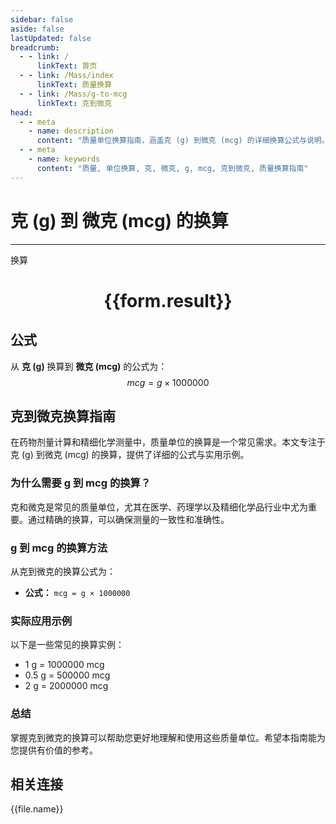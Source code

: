 ```yaml
---
sidebar: false
aside: false
lastUpdated: false
breadcrumb:
  - - link: /
      linkText: 首页
  - - link: /Mass/index
      linkText: 质量换算
  - - link: /Mass/g-to-mcg
      linkText: 克到微克
head:
  - - meta
    - name: description
      content: "质量单位换算指南，涵盖克 (g) 到微克 (mcg) 的详细换算公式与说明。"
  - - meta
    - name: keywords
      content: "质量, 单位换算, 克, 微克, g, mcg, 克到微克, 质量换算指南"
---
```

# 克 (g) 到 微克 (mcg) 的换算
---
<script setup>
import { onMounted, reactive, inject, ref } from 'vue'
import { NButton, NForm, NFormItem, NInput, NInputNumber, NSelect, NCard, useMessage,NGrid ,NGi } from 'naive-ui'
import { defineClientComponent } from 'vitepress'
import { Mass } from '../../files';

const convert = inject('convert')

const form = reactive({
  number: null,
  result: '',
})

const convertHandler = () => {
  if (form.number !== null && !isNaN(form.number)) {
    const convertedValue = parseFloat(form.number) * 1000000
    form.result = `${form.number}g = ${convertedValue.toFixed(0)}mcg`
  } else {
    form.result = '请输入有效的数值。'
  }
}
</script>

<n-form size="large" :model="form">
  <n-form-item label="克 (g)">
    <n-input-number v-model:value="form.number" placeholder="输入克" style="width: 100%" />
  </n-form-item>
  <n-form-item>
    <n-button type="primary" @click="convertHandler" block>换算</n-button>
  </n-form-item>
</n-form>

<n-card  embedded :bordered="false" hoverable>
  <div  style="text-align:center">
    <h1>{{form.result}}</h1>
  </div>
</n-card>

## 公式

从 **克 (g)** 换算到 **微克 (mcg)** 的公式为：
$$ mcg = g \times 1000000 $$

## 克到微克换算指南

在药物剂量计算和精细化学测量中，质量单位的换算是一个常见需求。本文专注于克 (g) 到微克 (mcg) 的换算，提供了详细的公式与实用示例。

### 为什么需要 g 到 mcg 的换算？

克和微克是常见的质量单位，尤其在医学、药理学以及精细化学品行业中尤为重要。通过精确的换算，可以确保测量的一致性和准确性。

### g 到 mcg 的换算方法

从克到微克的换算公式为：

- **公式：** `mcg = g × 1000000`

### 实际应用示例

以下是一些常见的换算实例：

- 1 g = 1000000 mcg
- 0.5 g = 500000 mcg
- 2 g = 2000000 mcg

### 总结

掌握克到微克的换算可以帮助您更好地理解和使用这些质量单位。希望本指南能为您提供有价值的参考。

## 相关连接
<n-grid x-gap="12" :cols="4">
  <n-gi v-for="(file, index) in Mass" :key="index">
    <n-button
      text
      tag="a"
      :href="file.path"
      type="primary"
    >
      {{file.name}}
    </n-button>
  </n-gi>
</n-grid>